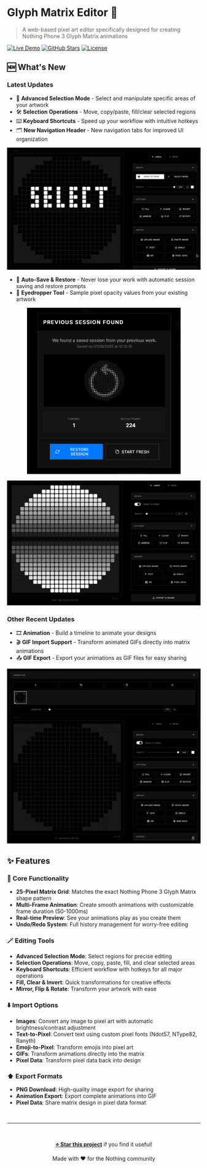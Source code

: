 # Glyph Matrix Editor 🎨

> A web-based pixel art editor specifically designed for creating Nothing Phone 3 Glyph Matrix animations

[![Live Demo](https://img.shields.io/badge/Live-Demo-blue?style=for-the-badge)](https://pauwma.github.io/GlyphMatrixPaint/)
[![GitHub Stars](https://img.shields.io/github/stars/pauwma/GlyphMatrixPaint?style=for-the-badge)](https://github.com/pauwma/GlyphMatrixPaint)
[![License](https://img.shields.io/badge/License-MIT-green?style=for-the-badge)](LICENSE)

## 🆕 What's New

### Latest Updates

- 🎯 **Advanced Selection Mode** - Select and manipulate specific areas of your artwork
- 🛠️ **Selection Operations** - Move, copy/paste, fill/clear selected regions
- ⌨️ **Keyboard Shortcuts** - Speed up your workflow with intuitive hotkeys
- 🗂️ **New Navigation Header** - New navigation tabs for improved UI organization

[![Selection Feature](/img/media/select_feature.gif)](https://pauwma.github.io/GlyphMatrixPaint/)

- 💾 **Auto-Save & Restore** - Never lose your work with automatic session saving and restore prompts
- 🎨 **Eyedropper Tool** - Sample pixel opacity values from your existing artwork

<div align="center">

<a href="https://pauwma.github.io/GlyphMatrixPaint/">
<img src="img/media/restore_session.png" alt="Auto-Save Restore" width="400">
</a>

</div>

[![Eyedropper Tool](/img/media/eyedropper.gif)](https://pauwma.github.io/GlyphMatrixPaint/)

### Other Recent Updates
- 🎞️ **Animation** - Build a timeline to animate your designs 
- 🎬 **GIF Import Support** - Transform animated GIFs directly into matrix animations
- 📤 **GIF Export** - Export your animations as GIF files for easy sharing

[![GlyphMatrixPaint Showcase](/img/media/gif_Import.gif)](https://pauwma.github.io/GlyphMatrixPaint/)

## ✨ Features

### 🎯 Core Functionality
- **25-Pixel Matrix Grid**: Matches the exact Nothing Phone 3 Glyph Matrix shape pattern
- **Multi-Frame Animation**: Create smooth animations with customizable frame duration (50-1000ms)
- **Real-time Preview**: See your animations play as you create them
- **Undo/Redo System**: Full history management for worry-free editing

### 🪄 Editing Tools
- **Advanced Selection Mode**: Select regions for precise editing
- **Selection Operations**: Move, copy, paste, fill, and clear selected areas
- **Keyboard Shortcuts**: Efficient workflow with hotkeys for all major operations
- **Fill, Clear & Invert**: Quick transformations for creative effects
- **Mirror, Flip & Rotate**: Transform your artwork with ease

### ⬇️ Import Options
- **Images**: Convert any image to pixel art with automatic brightness/contrast adjustment
- **Text-to-Pixel**: Convert text using custom pixel fonts (Ndot57, NType82, Ranyth)
- **Emoji-to-Pixel**: Transform emojis into pixel art
- **GIFs**: Transform animations directly into the matrix
- **Pixel Data**: Transform pixel data back into design

### ⬆️ Export Formats
- **PNG Download**: High-quality image export for sharing
- **Animation Export**: Export complete animations into GIF
- **Pixel Data**: Share matrix design in pixel data format

<br/>

---

<div align="center">
<br/>

**[⭐ Star this project](https://github.com/pauwma/GlyphMatrixPaint)** if you find it useful!

Made with ❤️ for the Nothing community

</div>
